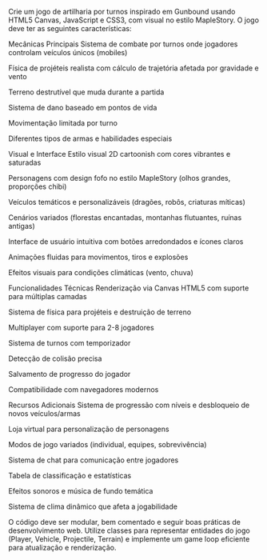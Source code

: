 Crie um jogo de artilharia por turnos inspirado em Gunbound usando HTML5 Canvas, JavaScript e CSS3, com visual no estilo MapleStory. O jogo deve ter as seguintes características:

Mecânicas Principais
Sistema de combate por turnos onde jogadores controlam veículos únicos (mobiles)

Física de projéteis realista com cálculo de trajetória afetada por gravidade e vento

Terreno destrutível que muda durante a partida

Sistema de dano baseado em pontos de vida

Movimentação limitada por turno

Diferentes tipos de armas e habilidades especiais

Visual e Interface
Estilo visual 2D cartoonish com cores vibrantes e saturadas

Personagens com design fofo no estilo MapleStory (olhos grandes, proporções chibi)

Veículos temáticos e personalizáveis (dragões, robôs, criaturas míticas)

Cenários variados (florestas encantadas, montanhas flutuantes, ruínas antigas)

Interface de usuário intuitiva com botões arredondados e ícones claros

Animações fluidas para movimentos, tiros e explosões

Efeitos visuais para condições climáticas (vento, chuva)

Funcionalidades Técnicas
Renderização via Canvas HTML5 com suporte para múltiplas camadas

Sistema de física para projéteis e destruição de terreno

Multiplayer com suporte para 2-8 jogadores

Sistema de turnos com temporizador

Detecção de colisão precisa

Salvamento de progresso do jogador

Compatibilidade com navegadores modernos

Recursos Adicionais
Sistema de progressão com níveis e desbloqueio de novos veículos/armas

Loja virtual para personalização de personagens

Modos de jogo variados (individual, equipes, sobrevivência)

Sistema de chat para comunicação entre jogadores

Tabela de classificação e estatísticas

Efeitos sonoros e música de fundo temática

Sistema de clima dinâmico que afeta a jogabilidade

O código deve ser modular, bem comentado e seguir boas práticas de desenvolvimento web. Utilize classes para representar entidades do jogo (Player, Vehicle, Projectile, Terrain) e implemente um game loop eficiente para atualização e renderização.